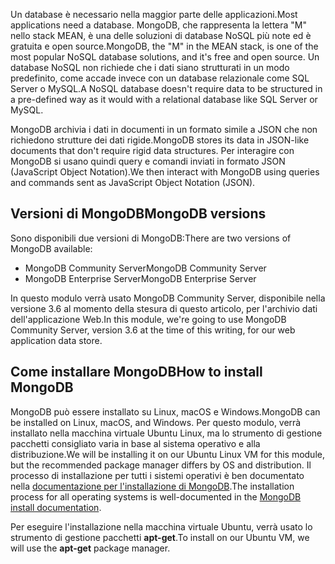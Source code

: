 <span data-ttu-id="4dd01-101">Un database è necessario nella maggior parte delle applicazioni.</span><span class="sxs-lookup"><span data-stu-id="4dd01-101">Most applications need a database.</span></span> <span data-ttu-id="4dd01-102">MongoDB, che rappresenta la lettera "M" nello stack MEAN, è una delle soluzioni di database NoSQL più note ed è gratuita e open source.</span><span class="sxs-lookup"><span data-stu-id="4dd01-102">MongoDB, the "M" in the MEAN stack, is one of the most popular NoSQL database solutions, and it's free and open source.</span></span> <span data-ttu-id="4dd01-103">Un database NoSQL non richiede che i dati siano strutturati in un modo predefinito, come accade invece con un database relazionale come SQL Server o MySQL.</span><span class="sxs-lookup"><span data-stu-id="4dd01-103">A NoSQL database doesn't require data to be structured in a pre-defined way as it would with a relational database like SQL Server or MySQL.</span></span>

<span data-ttu-id="4dd01-104">MongoDB archivia i dati in documenti in un formato simile a JSON che non richiedono strutture dei dati rigide.</span><span class="sxs-lookup"><span data-stu-id="4dd01-104">MongoDB stores its data in JSON-like documents that don't require rigid data structures.</span></span> <span data-ttu-id="4dd01-105">Per interagire con MongoDB si usano quindi query e comandi inviati in formato JSON (JavaScript Object Notation).</span><span class="sxs-lookup"><span data-stu-id="4dd01-105">We then interact with MongoDB using queries and commands sent as JavaScript Object Notation (JSON).</span></span>

## <a name="mongodb-versions"></a><span data-ttu-id="4dd01-106">Versioni di MongoDB</span><span class="sxs-lookup"><span data-stu-id="4dd01-106">MongoDB versions</span></span>

<span data-ttu-id="4dd01-107">Sono disponibili due versioni di MongoDB:</span><span class="sxs-lookup"><span data-stu-id="4dd01-107">There are two versions of MongoDB available:</span></span>

- <span data-ttu-id="4dd01-108">MongoDB Community Server</span><span class="sxs-lookup"><span data-stu-id="4dd01-108">MongoDB Community Server</span></span>
- <span data-ttu-id="4dd01-109">MongoDB Enterprise Server</span><span class="sxs-lookup"><span data-stu-id="4dd01-109">MongoDB Enterprise Server</span></span>

<span data-ttu-id="4dd01-110">In questo modulo verrà usato MongoDB Community Server, disponibile nella versione 3.6 al momento della stesura di questo articolo, per l'archivio dati dell'applicazione Web.</span><span class="sxs-lookup"><span data-stu-id="4dd01-110">In this module, we're going to use MongoDB Community Server, version 3.6 at the time of this writing, for our web application data store.</span></span>

## <a name="how-to-install-mongodb"></a><span data-ttu-id="4dd01-111">Come installare MongoDB</span><span class="sxs-lookup"><span data-stu-id="4dd01-111">How to install MongoDB</span></span>

<span data-ttu-id="4dd01-112">MongoDB può essere installato su Linux, macOS e Windows.</span><span class="sxs-lookup"><span data-stu-id="4dd01-112">MongoDB can be installed on Linux, macOS, and Windows.</span></span> <span data-ttu-id="4dd01-113">Per questo modulo, verrà installato nella macchina virtuale Ubuntu Linux, ma lo strumento di gestione pacchetti consigliato varia in base al sistema operativo e alla distribuzione.</span><span class="sxs-lookup"><span data-stu-id="4dd01-113">We will be installing it on our Ubuntu Linux VM for this module, but the recommended package manager differs by OS and distribution.</span></span> <span data-ttu-id="4dd01-114">Il processo di installazione per tutti i sistemi operativi è ben documentato nella [documentazione per l'installazione di MongoDB](https://docs.mongodb.com/manual/administration/install-community/).</span><span class="sxs-lookup"><span data-stu-id="4dd01-114">The installation process for all operating systems is well-documented in the [MongoDB install documentation](https://docs.mongodb.com/manual/administration/install-community/).</span></span>

<span data-ttu-id="4dd01-115">Per eseguire l'installazione nella macchina virtuale Ubuntu, verrà usato lo strumento di gestione pacchetti **apt-get**.</span><span class="sxs-lookup"><span data-stu-id="4dd01-115">To install on our Ubuntu VM, we will use the **apt-get** package manager.</span></span>